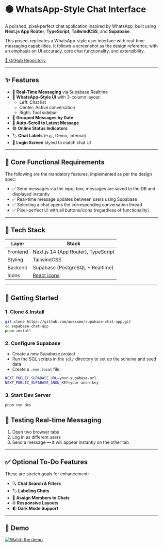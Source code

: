 # 🟢 WhatsApp-Style Chat Interface

A polished, pixel-perfect chat application inspired by WhatsApp, built using **Next.js App Router**, **TypeScript**, **TailwindCSS**, and **Supabase**.

This project replicates a WhatsApp-style user interface with real-time messaging capabilities. It follows a screenshot as the design reference, with an emphasis on UI accuracy, core chat functionality, and extensibility.

[🔗 GitHub Repository](https://github.com/awxsxme/supabase-chat-app/)

---

## ✨ Features

- 🔄 **Real-Time Messaging** via Supabase Realtime
- 💬 **WhatsApp-Style UI** with 3-column layout:
  - Left: Chat list
  - Center: Active conversation
  - Right: Tool sidebar
- 📆 **Grouped Messages by Date**
- 📜 **Auto-Scroll to Latest Message**
- 🟢 **Online Status Indicators**
- 🏷️ **Chat Labels** (e.g., Demo, Internal)
- 🔐 **Login Screen** styled to match chat UI

---

## 🧪 Core Functional Requirements

The following are the mandatory features, implemented as per the design spec:

- ✅ Send messages via the input box; messages are saved to the DB and displayed instantly
- ✅ Real-time message updates between users using Supabase
- ✅ Selecting a chat opens the corresponding conversation thread
- ✅ Pixel-perfect UI with all buttons/icons (regardless of functionality)

---

## 🔧 Tech Stack

| Layer     | Stack                                   |
|-----------|-----------------------------------------|
| Frontend  | Next.js 14 (App Router), TypeScript     |
| Styling   | TailwindCSS                             |
| Backend   | Supabase (PostgreSQL + Realtime)        |
| Icons     | [React Icons](https://react-icons.github.io/react-icons) |

---

## 🚀 Getting Started

### 1. Clone & Install
```bash
git clone https://github.com/awxsxme/supabase-chat-app.git
cd supabase-chat-app
pnpm install
```

### 2. Configure Supabase

- Create a new Supabase project
- Run the SQL scripts in the `sql/` directory to set up the schema and seed data
- Create a `.env.local` file:

```bash
NEXT_PUBLIC_SUPABASE_URL=your-supabase-url
NEXT_PUBLIC_SUPABASE_ANON_KEY=your-anon-key
```

### 3. Start Dev Server

```bash
pnpm run dev
```

## 🔄 Testing Real-time Messaging

1. Open two browser tabs  
2. Log in as different users  
3. Send a message — it will appear instantly on the other tab  

---

## ✅ Optional To-Do Features

These are stretch goals for enhancement:

- 🔍 **Chat Search & Filters**
- 🏷️ **Labeling Chats**
- 👥 **Assign Members to Chats**
- 🌐 **Responsive Layouts**
- 🌓 **Dark Mode Support**

---

## 🎥 Demo

[![Watch the demo](./public/loom-thumbnail.png)](https://www.loom.com/share/fc93cafb4d4346238412c8f1a93ed042?sid=958fc81c-badf-4064-a15f-2d9341c12035)

